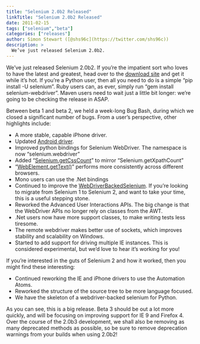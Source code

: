 ```yaml
---
title: "Selenium 2.0b2 Released"
linkTitle: "Selenium 2.0b2 Released"
date: 2011-02-15
tags: ["selenium","beta"]
categories: ["releases"]
author: Simon Stewart ([@shs96c](https://twitter.com/shs96c))
description: >
  We’ve just released Selenium 2.0b2.
---
```


We’ve just released Selenium 2.0b2. If you’re the impatient sort who loves to have the latest and greatest, head over to the [download site](http://code.google.com/p/selenium/downloads/list) and get it while it’s hot. If you’re a Python user, then all you need to do is a simple “pip install -U selenium”. Ruby users can, as ever, simply run “gem install selenium-webdriver”. Maven users need to wait just a little bit longer: we’re going to be checking the release in ASAP.

Between beta 1 and beta 2, we held a week-long Bug Bash, during which we closed a significant number of bugs. From a user’s perspective, other highlights include:

*   A more stable, capable iPhone driver.
*   Updated [Android driver](http://code.google.com/p/selenium/downloads/detail?name=selenium-server-2.0b2.zip&can=2&q=).
*   Improved python bindings for Selenium WebDriver. The namespace is now “selenium.webdriver”
*   Added “[Selenium.getCssCount](http://selenium.googlecode.com/svn/trunk/docs/api/java/com/thoughtworks/selenium/Selenium.html#getCssCount(java.lang.String))” to mirror “Selenium.getXpathCount”
*   “[WebElement.getText()](http://selenium.googlecode.com/svn/trunk/docs/api/java/org/openqa/selenium/WebElement.html#getText())” performs more consistently across different browsers.
*   Mono users can use the .Net bindings
*   Continued to improve the [WebDriverBackedSelenium](http://selenium.googlecode.com/svn/trunk/docs/api/java/org/openqa/selenium/WebDriverBackedSelenium.html). If you’re looking to migrate from Selenium 1 to Selenium 2, and want to take your time, this is a useful stepping stone.
*   Reworked the Advanced User Interactions APIs. The big change is that the WebDriver APIs no longer rely on classes from the AWT.
*   .Net users now have more support classes, to make writing tests less tiresome.
*   The remote webdriver makes better use of sockets, which improves stability and scalability on Windows.
*   Started to add support for driving multiple IE instances. This is considered experimental, but we’d love to hear it’s working for you!

If you’re interested in the guts of Selenium 2 and how it worked, then you might find these interesting:

*   Continued reworking the IE and iPhone drivers to use the Automation Atoms.
*   Reworked the structure of the source tree to be more language focused.
*   We have the skeleton of a webdriver-backed selenium for Python.

As you can see, this is a big release. Beta 3 should be out a lot more quickly, and will be focusing on improving support for IE 9 and Firefox 4. Over the course of the 2.0b3 development, we shall also be removing as many deprecated methods as possible, so be sure to remove deprecation warnings from your builds when using 2.0b2!